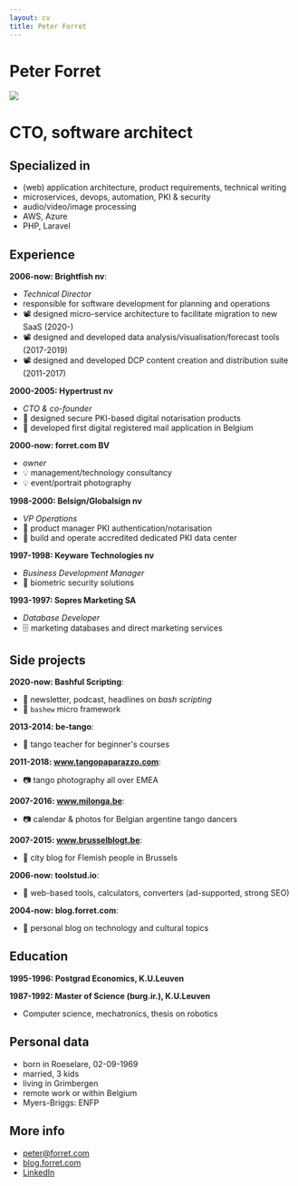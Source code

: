 ```yaml
---
layout: cv
title: Peter Forret
---
```

# Peter Forret

![](https://avatars.githubusercontent.com/u/474312?s=200&u=40180cc6243c8ea6115c8456dcaed6754cb2339f&v=4)

# CTO, software architect

## Specialized in

- (web) application architecture, product requirements, technical writing
- microservices, devops, automation, PKI & security
- audio/video/image processing
- AWS, Azure
- PHP, Laravel

## Experience

**2006-now: Brightfish nv**: 
- _Technical Director_ 
- responsible for software development for planning and operations
- 📽️ designed micro-service architecture to facilitate migration to new SaaS (2020-)
- 📽️ designed and developed data analysis/visualisation/forecast tools (2017-2019)
- 📽️ designed and developed DCP content creation and distribution suite (2011-2017)

**2000-2005: Hypertrust nv**
- _CTO & co-founder_
- 🔏️ designed secure PKI-based digital notarisation products
- 🔏 developed first digital registered mail application in Belgium 

**2000-now: forret.com BV**
- _owner_
- 💡 management/technology consultancy
- 💡 event/portrait photography

**1998-2000: Belsign/Globalsign nv**
- _VP Operations_
- 🔐 product manager PKI authentication/notarisation
- 🔐 build and operate accredited dedicated PKI data center

**1997-1998: Keyware Technologies nv**
- _Business Development Manager_
- 🎤 biometric security solutions

**1993-1997: Sopres Marketing SA**
- _Database Developer_
- 🗄️ marketing databases and direct marketing services

## Side projects

**2020-now: Bashful Scripting**: 
- 🔨 newsletter, podcast, headlines on _bash scripting_
- 🔨 `bashew` micro framework

**2013-2014: be-tango**: 
- 🕺 tango teacher for beginner's courses

**2011-2018: www.tangopaparazzo.com**: 
- 📷 tango photography all over EMEA

**2007-2016: www.milonga.be**: 
- 📷 calendar & photos for Belgian argentine tango dancers

**2007-2015: www.brusselblogt.be**: 
- 📰 city blog for Flemish people in Brussels

**2006-now: toolstud.io**: 
- 🔨 web-based tools, calculators, converters (ad-supported, strong SEO)

**2004-now: blog.forret.com**: 
- 📰 personal blog on technology and cultural topics

## Education

__1995-1996: Postgrad Economics, K.U.Leuven__

__1987-1992: Master of Science (burg.ir.), K.U.Leuven__
- Computer science, mechatronics, thesis on robotics

## Personal data
* born in Roeselare, 02-09-1969
* married, 3 kids
* living in Grimbergen
* remote work or within Belgium
* Myers-Briggs: ENFP

## More info

* [peter@forret.com](mailto:peter@forret.com)
* [blog.forret.com](https://blog.forret.com)
* [LinkedIn](https://www.linkedin.com/in/peterforret/)


<!-- ### Footer
Last updated: Feb 2022 -->


